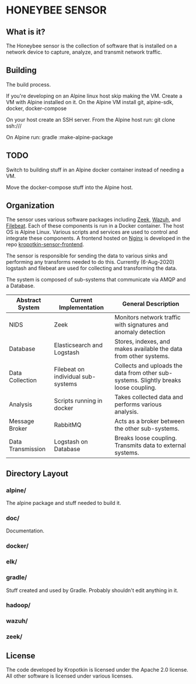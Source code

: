 # HONEYBEE SENSOR

## What is it?

The Honeybee sensor is the collection of software that is installed on a network device to capture, analyze, and transmit network traffic. 

## Building

The build process.

If you're developing on an Alpine linux host skip making the VM.
Create a VM with Alpine installed on it.
On the Alpine VM install git, alpine-sdk, docker, docker-compose

On your host create an SSH server.
From the Alpine host run:
git clone ssh://<host ip>/<host path to this repo>

On Alpine run:
gradle :make-alpine-package

## TODO

Switch to building stuff in an Alpine docker container instead of needing a VM.

Move the docker-compose stuff into the Alpine host.

## Organization

The sensor uses various software packages including [Zeek](https://zeek.org/), [Wazuh](https://wazuh.com/), and [Filebeat](https://www.elastic.co/beats/filebeat). Each of these components is run in a Docker container. The host OS is Alpine Linux. Various scripts and services are used to control and integrate these components. A frontend hosted on [Nginx](https://www.nginx.com/) is developed in the repo [kropotkin-sensor-frontend](https://github.com/Kropotkin-Security/kropotkin-sensor-frontend).

The sensor is responsible for sending the data to various sinks and performing any transforms needed to do this. Currently (6-Aug-2020) logstash and filebeat are used for collecting and transforming the data.

The system is composed of sub-systems that communicate via AMQP and a Database. 

| Abstract System | Current Implementation | General Description |
| ----------- | ----------- | ----------- |
| NIDS | Zeek | Monitors network traffic with signatures and anomaly detection |
| Database | Elasticsearch and Logstash | Stores, indexes, and makes available the data from other systems. |
| Data Collection | Filebeat on individual sub-systems | Collects and uploads the data from other sub-systems. Slightly breaks loose coupling. |
| Analysis | Scripts running in docker | Takes collected data and performs various analysis. |
| Message Broker | RabbitMQ | Acts as a broker between the other sub-systems. |
| Data Transmission | Logstash on Database | Breaks loose coupling. Transmits data to external systems. |

## Directory Layout

### alpine/

The alpine package and stuff needed to build it.

### doc/

Documentation.

### docker/

### elk/

### gradle/

Stuff created and used by Gradle. Probably shouldn't edit anything in it.

### hadoop/

### wazuh/

### zeek/

## License

The code developed by Kropotkin is licensed under the Apache 2.0 license. All other software is licensed under various licenses.
